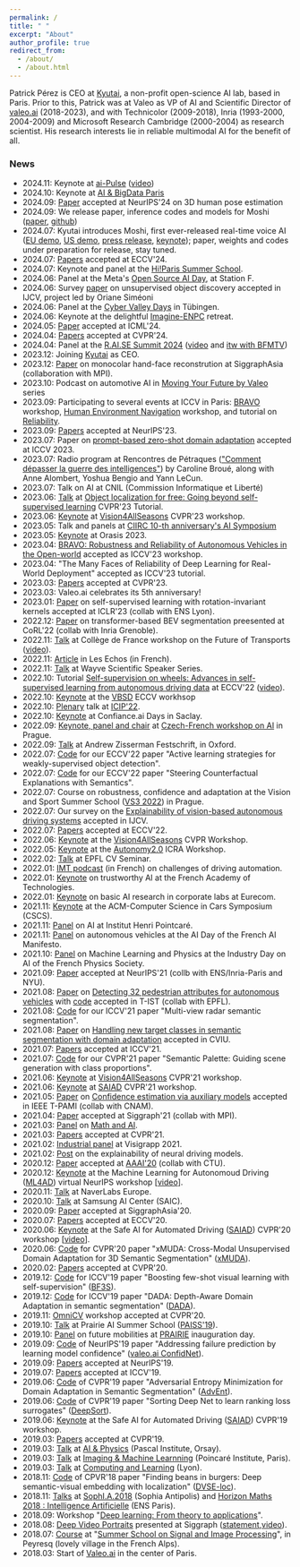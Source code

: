 ```yaml
---
permalink: /
title: " "
excerpt: "About"
author_profile: true
redirect_from: 
  - /about/
  - /about.html
---
```


Patrick Pérez is CEO at [Kyutai](https://kyutai.org), a non-profit open-science AI lab, based in Paris. Prior to this, Patrick was at Valeo as VP of AI and Scientific Director of [valeo.ai](https://valeoai.github.io/blog/) (2018-2023), and with Technicolor (2009-2018), Inria (1993-2000, 2004-2009) and Microsoft Research Cambridge (2000-2004) as research scientist. His research interests lie in reliable multimodal AI for the benefit of all.

### News
* 2024.11: Keynote at [ai-Pulse](https://www.ai-pulse.eu) ([video](https://youtu.be/Fm-4NL-Rw2M?list=PL8WjEBDU6iMI56yQ1qusdZgLIiEONmZG8&t=6576))
* 2024.10: Keynote at [AI & BigData Paris](https://www.bigdataparis.com/fr)
* 2024.09: [Paper](https://arxiv.org/abs/2312.06386) accepted at NeurIPS'24 on 3D human pose estimation  
* 2024.09: We release paper, inference codes and models for Moshi ([paper](./files/Moshi-2024-09-18.pdf), [github](https://github.com/kyutai-labs/moshi))
* 2024.07: Kyutai introduces Moshi, first ever-released real-time voice AI ([EU demo](https://moshi.chat), [US demo](https://us.moshi.chat), [press release](https://kyutai.org/cp_moshi.pdf), [keynote](https://www.youtube.com/live/hm2IJSKcYvo)); paper, weights and codes under preparation for release, stay tuned.
* 2024.07: [Papers](https://ptrckprz.github.io/conf/) accepted at ECCV'24.
* 2024.07: Keynote and panel at the [Hi!Paris Summer School](https://www.hi-paris.fr/summer-school-2024).
* 2024.06: Panel at the Meta's [Open Source AI Day](https://events.atmeta.com/aiopensourcedayparis), at Station F.
* 2024.06: Survey [paper](https://valeoai.github.io/blog/publications/unsupervised_object_localization_survey/) on unsupervised object discovery accepted in IJCV, project led by Oriane Siméoni
* 2024.06: Panel at the [Cyber Valley Days](https://cyber-valley.de/cyber-valley-days) in Tübingen.
* 2024.06: Keynote at the delightful [Imagine-ENPC](https://x.com/ImagineEnpc) retreat.
* 2024.05: [Paper](https://ptrckprz.github.io/conf/) accepted at ICML'24.
* 2024.04: [Papers](https://ptrckprz.github.io/conf/) accepted at CVPR'24.
* 2024.04: Panel at the [R.AI.SE Summit 2024](https://www.raisesummit.com) ([video](https://youtu.be/wvbOUcHSF9Q) and [itw with BFMTV](https://www.bfmtv.com/economie/replay-emissions/01-business/kyutai-des-talents-francais-au-service-d-une-ia-plus-ouverte-et-souveraine-13-04_VN-202404130326.html))
* 2023.12: Joining [Kyutai](https://kyutai.org) as CEO.   
* 2023.12: [Paper](https://vcai.mpi-inf.mpg.de/projects/Decaf/) on monocolar hand-face reconstrution at SiggraphAsia (collaboration with MPI).  
* 2023.10: Podcast on automotive AI in [Moving Your Future by Valeo](https://shows.acast.com/moving-your-future-by-valeo/episodes/how-is-ai-transforming-the-automotive-industry) series  
* 2023.09: Participating to several events at ICCV in Paris: [BRAVO](https://valeoai.github.io/bravo/) workshop,  [Human Environment Navigation](https://jrdb.erc.monash.edu/workshops/iccv2023) workshop, and tutorial on [Reliability](https://abursuc.github.io/many-faces-reliability/). 
* 2023.09: [Papers](https://ptrckprz.github.io/conf/) accepted at NeurIPS'23.
* 2023.07: Paper on [prompt-based zero-shot domain adaptation](https://arxiv.org/abs/2212.03241) accepted at ICCV 2023.  
* 2023.07: Radio program at Rencontres de Pétraques (["Comment dépasser la guerre des intelligences"](https://www.radiofrance.fr/franceculture/podcasts/les-rencontres-de-petrarque/peut-on-depasser-la-guerre-des-intelligences-1975758)) by Caroline Broué, along with Anne Alombert, Yoshua Bengio and Yann LeCun.
* 2023.07: Talk on AI at CNIL (Commission Informatique et Liberté) 
* 2023.06: [Talk](https://ptrckprz.github.io/pres/) at [Object localization for free: Going beyond self-supervised learning](https://osimeoni.github.io/object-localization-for-free/) CVPR'23 Tutorial.
* 2023.06: [Keynote](https://ptrckprz.github.io/pres/) at [Vision4AllSeasons](https://vision4allseason.net/) CVPR'23 workshop. 
* 2023.05: Talk and panels at [CIIRC 10-th anniversary's AI Symposium](https://industry-ai.cz/ai-symposium/)
* 2023.05: [Keynote](https://ptrckprz.github.io/pres/) at Orasis 2023. 
* 2023.04: [BRAVO: Robustness and Reliability of Autonomous Vehicles in the Open-world](https://valeoai.github.io/bravo/) accepted as ICCV'23 workshop.
* 2023.04: "The Many Faces of Reliability of Deep Learning for Real-World Deployment" accepted as ICCV'23 tutorial.   
* 2023.03: [Papers](https://ptrckprz.github.io/conf/) accepted at CVPR'23.
* 2023.03: Valeo.ai celebrates its 5th anniversary!
* 2023.01: [Paper](https://ptrckprz.github.io/conf/) on self-supervised learning with rotation-invariant kernels accepted at ICLR'23 (collab with ENS Lyon).
* 2022.12: [Paper](https://ptrckprz.github.io/conf/) on transformer-based BEV segmentation preesented at CoRL'22 (collab with Inria Grenoble).
* 2022.11: [Talk](https://ptrckprz.github.io/pres/) at Collège de France workshop on the Future of Transports ([video](https://www.youtube.com/watch?v=n6eIMCbgSiI)).
* 2022.11: [Article](https://www.lesechos.fr/idees-debats/cercle/opinion-vehicules-autonomes-partageons-les-donnees-1875142) in Les Echos (in French).
* 2022.11: [Talk](https://ptrckprz.github.io/pres/) at Wayve Scientific Speaker Series.
* 2022.10: Tutorial [Self-supervision on wheels: Advances in self-supervised learning from autonomous driving data](https://gidariss.github.io/ssl-on-wheels-eccv2022/) at ECCV'22 ([video](https://www.youtube.com/watch?v=RhNZUyOubfE)).
* 2022.10: [Keynote](https://ptrckprz.github.io/pres/) at the [VBSD](https://wvbsd.github.io/2022/index.html) ECCV workhsop
* 2022.10: [Plenary](https://ptrckprz.github.io/pres/) talk at [ICIP'22](https://2022.ieeeicip.org/).
* 2022.10: [Keynote](https://ptrckprz.github.io/pres/) at Confiance.ai Days in Saclay.
* 2022.09: [Keynote, panel and chair](https://ptrckprz.github.io/pres/) at [Czech-French workshop on AI](https://czech-french-ai.eu/) in Prague.
* 2022.09: [Talk](https://ptrckprz.github.io/pres/) at Andrew Zisserman Festschrift, in Oxford.
* 2022.07: [Code](https://github.com/huyvvo/BiB) for our ECCV'22 paper "Active learning strategies for weakly-supervised object detection".
* 2022.07: [Code](https://github.com/valeoai/STEEX) for our ECCV'22 paper "Steering Counterfactual Explanations with Semantics".
* 2022.07: Course on robustness, confidence and adaptation at the Vision and Sport Summer School ([VS3 2022](http://cmp.felk.cvut.cz/summerschool2022/)) in Prague.
* 2022.07: Our survey on the [Explainability of vision-based autonomous driving systems](https://arxiv.org/abs/2101.05307) accepted in IJCV.
* 2022.07: [Papers](https://ptrckprz.github.io/conf/) accepted at ECCV'22.
* 2022.06: [Keynote](https://ptrckprz.github.io/pres/) at the [Vision4AllSeasons](https://vision4allseason.net/workshop-at-cvpr22/) CVPR Workshop.
* 2022.05: [Keynote](https://ptrckprz.github.io/pres/) at the [Autonomy2.0](https://www.icra2022av.org/) ICRA Workshop.
* 2022.02: [Talk](https://ptrckprz.github.io/pres/) at EPFL CV Seminar.
* 2022.01: [IMT podcast](https://imtech.wp.imt.fr/2022/01/26/voitures-intelligentes-sur-la-route-de-lautonomie/) (in French) on challenges of driving automation.
* 2022.01: [Keynote](https://ptrckprz.github.io/pres/) on trustworthy AI at the French Academy of Technologies. 
* 2022.01: [Keynote](https://ptrckprz.github.io/pres/) on basic AI research in corporate labs at Eurecom. 
* 2021.11: [Keynote](https://ptrckprz.github.io/pres/) at the ACM-Computer Science in Cars Symposium (CSCS).
* 2021.11: [Panel](https://ptrckprz.github.io/pres/) on AI at Institut Henri Pointcaré.
* 2021.11: [Panel](https://ptrckprz.github.io/pres/) on autonomous vehicles at the AI Day of the French AI Manifesto.
* 2021.10: [Panel](https://ptrckprz.github.io/pres/) on Machine Learning and Physics at the Industry Day on AI of the French Physics Society.
* 2021.09: [Paper](https://ptrckprz.github.io/conf/) accepted at NeurIPS'21 (collb with ENS/Inria-Paris and NYU).
* 2021.08: [Paper](https://ptrckprz.github.io/vaipub) on [Detecting 32 pedestrian attributes for autonomous vehicles](https://arxiv.org/abs/2012.02647) with [code](https://github.com/vita-epfl/detection-attributes-fields) accepted in T-IST (collab with EPFL).
* 2021.08: [Code](https://github.com/valeoai/MVRSS) for our ICCV'21 paper "Multi-view radar semantic segmentation".
* 2021.08: [Paper](https://ptrckprz.github.io/jal/) on [Handling new target classes in semantic segmentation with domain adaptation](https://arxiv.org/abs/2004.01130) accepted in CVIU.
* 2021.07: [Papers](https://ptrckprz.github.io/conf/) accepted at ICCV'21.
* 2021.07: [Code](https://github.com/valeoai/SemanticPalette) for our CVPR'21 paper "Semantic Palette: Guiding scene generation with class proportions".
* 2021.06: [Keynote](https://ptrckprz.github.io/pres/) at [Vision4AllSeasons](https://vision4allseason.net/workshop-at-cvpr21/) CVPR'21 workshop.
* 2021.06: [Keynote](https://ptrckprz.github.io/pres/) at [SAIAD](https://sites.google.com/view/saiad2021) CVPR'21 workshop.
* 2021.05: [Paper](https://ptrckprz.github.io/jal/) on [Confidence estimation via auxiliary models](https://arxiv.org/abs/2012.06508) accepted in IEEE T-PAMI (collab with CNAM).
* 2021.04: [Paper](https://ptrckprz.github.io/conf/) accepted at Siggraph'21 (collab with MPI).
* 2021.03: [Panel](https://ptrckprz.github.io/pres/) on [Math and AI](https://www.math-ia.fr/).
* 2021.03: [Papers](https://ptrckprz.github.io/conf/) accepted at CVPR'21. 
* 2021.02: [Industrial panel](https://ptrckprz.github.io/pres/) at Visigrapp 2021. 
* 2021.02: [Post](https://valeoai.github.io/blog/2021/02/18/explainable-driving.html) on the explainability of neural driving models. 
* 2020.12: [Paper](https://ptrckprz.github.io/conf/) accepted at [AAAI'20](https://aaai.org/Conferences/AAAI-21/) (collab with CTU).
* 2020.12: [Keynote](https://ptrckprz.github.io/pres/) at the Machine Learning for Autonomoud Driving ([ML4AD](https://ml4ad.github.io/)) virtual NeurIPS workshop [[video](https://slideslive.com/38938157/addressing-some-challenges-of-ml4ad)].
* 2020.11: [Talk](https://ptrckprz.github.io/pres/) at NaverLabs Europe.
* 2020.10: [Talk](https://ptrckprz.github.io/pres/) at Samsung AI Center (SAIC).
* 2020.09: [Paper](https://ptrckprz.github.io/conf/) accepted at SiggraphAsia'20.
* 2020.07: [Papers](https://ptrckprz.github.io/conf/) accepted at ECCV'20.
* 2020.06: [Keynote](https://ptrckprz.github.io/pres/) at the Safe AI for Automated Driving ([SAIAD](https://sites.google.com/view/saiad2020)) CVPR'20 workshop [[video](https://www.youtube.com/watch?v=JIUk2EYgp2M)].
* 2020.06: [Code](https://ptrckprz.github.io/data/) for CVPR'20 paper "xMUDA: Cross-Modal Unsupervised Domain Adaptation for 3D Semantic Segmentation" ([xMUDA](https://github.com/valeoai/xmud)).
* 2020.02: [Papers](https://ptrckprz.github.io/conf/) accepted at CVPR'20.
* 2019.12: [Code](https://ptrckprz.github.io/data/) for ICCV'19 paper "Boosting few-shot visual learning with self-supervision" ([BF3S](https://github.com/valeoai/BF3S)). 
* 2019.12: [Code](https://ptrckprz.github.io/data/) for ICCV'19 paper "DADA: Depth-Aware Domain Adaptation in semantic segmentation" ([DADA](https://github.com/valeoai/DADA)). 
* 2019.11: [OmniCV](https://sites.google.com/view/omnicv-cvpr2020/home) workshop accepted at CVPR'20.  
* 2019.10: [Talk](https://ptrckprz.github.io/pres/) at Prairie AI Summer School ([PAISS'19](https://project.inria.fr/paiss/)).  
* 2019.10: [Panel](https://ptrckprz.github.io/pres/) on future mobilities at [PRAIRIE](https://prairie-institute.fr/) inauguration day. 
* 2019.09: [Code](https://ptrckprz.github.io/data/) of NeurIPS'19 paper "Addressing failure prediction by learning model confidence" ([valeo.ai ConfidNet](https://github.com/valeoai/ConfidNet)). 
* 2019.09: [Papers](https://ptrckprz.github.io/conf/) accepted at NeurIPS'19.
* 2019.07: [Papers](https://ptrckprz.github.io/conf/) accepted at ICCV'19.
* 2019.06: [Code](https://ptrckprz.github.io/data/) of CVPR'19 paper "Adversarial Entropy Minimization for Domain Adaptation in Semantic Segmentation" ([AdvEnt](https://github.com/valeoai/ADVENT)).    
* 2019.06: [Code](https://ptrckprz.github.io/data/) of CVPR'19 paper "Sorting Deep Net to learn ranking loss surrogates" ([DeepSort](https://github.com/technicolor-research/sodeep)).  
* 2019.06: [Keynote](https://ptrckprz.github.io/pres/) at the Safe AI for Automated Driving ([SAIAD](https://sites.google.com/view/saiad-wscvpr19)) CVPR'19 workshop.     
* 2019.03: [Papers](https://ptrckprz.github.io/conf/) accepted at CVPR'19.  
* 2019.03: [Talk](https://ptrckprz.github.io/pres/) at [AI & Physics](https://physai.sciencesconf.org/) (Pascal Institute, Orsay).
* 2019.03: [Talk](https://ptrckprz.github.io/pres/) at [Imaging & Machine Learnning](https://imaging-in-paris.github.io/semester2019/workshop3prog/) (Poincaré Institute, Paris).
* 2019.03: [Talk](https://ptrckprz.github.io/pres/) at [Computing and Learning](https://indico.mathrice.fr/event/153/overview) (Lyon).
* 2018.11: [Code](https://ptrckprz.github.io/data/) of  CPVR'18 paper "Finding beans in burgers: Deep semantic-visual embedding with localization" ([DVSE-loc](https://github.com/technicolor-research/dsve-loc)).  
* 2018.11: [Talks](https://ptrckprz.github.io/pres/) at [SophI.A.2018](http://sophia-summit.com/sophia2018/en#.W5KcfKf-jDc) (Sophia Antipolis) and [Horizon Maths 2018 : Intelligence Artificielle](https://www.sciencesmaths-paris.fr/fr/horizon-maths-2018-intelligence-artificielle-957.htm) (ENS Paris).  
* 2018.09: Workshop "[Deep learning: From theory to applications](https://www.lebesgue.fr/content/sem2018-deeplearning)". 
* 2018.08: [Deep Video Portraits](https://web.stanford.edu/~zollhoef/papers/SG2018_DeepVideo/page.html) presented at Siggraph ([statement](https://techxplore.com/news/2018-08-ai-dodgy-lip-sync-dubbing.html),[video](https://www.youtube.com/watch?v=qc5P2bvfl44)).   
* 2018.07: [Course](https://ptrckprz.github.io/pres/) at "[Summer School on Signal and Image Processing](http://www.gretsi.fr/peyresq18/cours.php)", in Peyresq (lovely village in the French Alps).
* 2018.03: Start of [Valeo.ai](https://ptrckprz.github.io/valeoai/) in the center of Paris.
